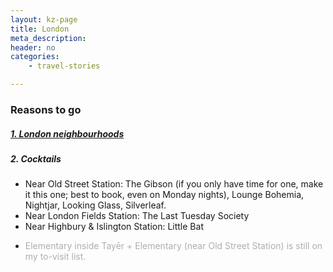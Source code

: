 ```yaml
---
layout: kz-page
title: London
meta_description: 
header: no
categories:
    - travel-stories

---
```


### Reasons to go


##### [1. London neighbourhoods](/travel-stories/london-parts/)


##### 2. Cocktails

* Near Old Street Station: The Gibson (if you only have time for one, make it this one; best to book, even on Monday nights), Lounge Bohemia, Nightjar, Looking Glass, Silverleaf.
* Near London Fields Station: The Last Tuesday Society
* Near Highbury & Islington Station: Little Bat
* <p style="color:#AEAEAE">Elementary inside Tayēr + Elementary (near Old Street Station) is still on my to-visit list.</p>






